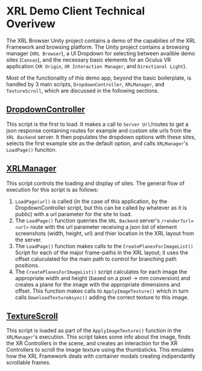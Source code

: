 # XRL Demo Client Technical Overivew

The XRL Browser Unity project contains a demo of the capabilies of the XRL Framework and browsing platform. The Unity project contains a browsing manager (`XRL Browser`), a UI Dropdown for selecting between availble demo sites (`Canvas`), and the necessary basic elements for an Oculus VR application (`XR Origin`, `XR Interaction Manager`, and `Directional Light`).

Most of the functionality of this demo app, beyond the basic boilerplate, is handled by 3 main scripts, `DropdownController`, `XRLManager`, and `TextureScroll`, which are discussed in the following sections.

## [DropdownController](./Assets/Scripts/DropdownController.cs)

This script is the first to load. It makes a call to `Server Url`/routes to get a json response containing routes for example and custom site urls from the `XRL Backend` server. It then populates the dropdown options with these sites, selects the first example site as the default option, and calls `XRLManager`'s `LoadPage()` funciton.

## [XRLManager](./Assets/Scripts/XRLManager.cs)

This script controls the loading and display of sites. The general flow of execution for this script is as follows:

1. `LoadPage(url)` is called (in the case of this application, by the DropdownController script, but this can be called by whatever as it is public) with a url parameter for the site to load.
2. The `LoadPage()` function querries the `XRL Backend` server's `/render?url=<url>` route with the url parameter receiving a json list of element screenshots (width, height, url) and thier location in the XRL layout from the server.
3. The `LoadPage()` function makes calls to the `CreatePlanesForImageList()` Script for each of the major frame-paths in the XRL layout; it uses the offset caluculated for the main path to control for branching path positions.
4. The `CreatePlanesForImageList()` script calculates for each image the appropriate width and height (based on a pixel -> mm conversion) and creates a plane for the image with the appropriate dimensions and offset. This function makes calls to `ApplyImageTexture()` which in turn calls `DownloadTextureAsync()` adding the correct texture to this image.

## [TextureScroll](./Assets/Scripts/TextureScroll.cs.cs)

This script is loaded as part of the `ApplyImageTexture()` function in the `XRLManager`'s execution. This script takes some info about the image, finds the XR Controllers in the scene, and creates an interaction for the XR Controllers to scroll the image texture using the thumbsticks. This emulates how the XRL Framework deals with container modals creating indipendantly scrollable frames.